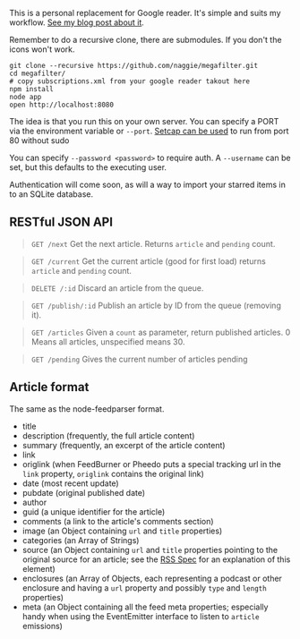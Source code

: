 This is a personal replacement for Google reader. It's simple and suits my workflow.
[See my blog post about it][2].

[2]: http://callanbryant.co.uk/#Blog


Remember to do a recursive clone, there are submodules. If you don't the icons won't work.

	git clone --recursive https://github.com/naggie/megafilter.git
	cd megafilter/
	# copy subscriptions.xml from your google reader takout here
	npm install
	node app
	open http://localhost:8080

The idea is that you run this on your own server. You can specify a PORT via
the environment variable or `--port`. [Setcap can be used][1] to run from port 80 without sudo


You can specify `--password <password>` to require auth. A `--username` can be
set, but this defaults to the executing user.


[1]: http://stackoverflow.com/questions/413807/is-there-a-way-for-non-root-processes-to-bind-to-privileged-ports-1024-on-l


Authentication will come soon, as will a way to import your starred items in to
an SQLite database.



RESTful JSON API
----------------

> `GET /next`
Get the next article. Returns `article` and `pending` count.

> `GET /current`
Get the current article (good for first load) returns `article` and `pending` count.

> `DELETE /:id`
Discard an article from the queue. 

> `GET /publish/:id`
Publish an article by ID from the queue (removing it).

> `GET /articles`
Given a `count` as parameter, return published articles. 0 Means all articles, unspecified  means 30.

> `GET /pending`
Gives the current number of articles pending


Article format
--------------

The same as the node-feedparser format.

* title
* description (frequently, the full article content)
* summary (frequently, an excerpt of the article content)
* link
* origlink (when FeedBurner or Pheedo puts a special tracking url in the `link` property, `origlink` contains the original link)
* date (most recent update)
* pubdate (original published date)
* author
* guid (a unique identifier for the article)
* comments (a link to the article's comments section)
* image (an Object containing `url` and `title` properties)
* categories (an Array of Strings)
* source (an Object containing `url` and `title` properties pointing to the original source for an article; see the [RSS Spec](http://cyber.law.harvard.edu/rss/rss.html#ltsourcegtSubelementOfLtitemgt) for an explanation of this element)
* enclosures (an Array of Objects, each representing a podcast or other enclosure and having a `url` property and possibly `type` and `length` properties)
* meta (an Object containing all the feed meta properties; especially handy when using the EventEmitter interface to listen to `article` emissions)

